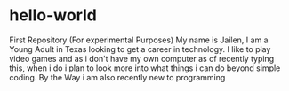 # hello-world
First Repository (For experimental Purposes)
My name is Jailen, I am a Young Adult in Texas looking to get a career in technology. I like to play video games and as i don't have my own computer as of recently typing this, when i do i plan to look more into what things i can do beyond simple coding. By the Way i am also recently new to programming
